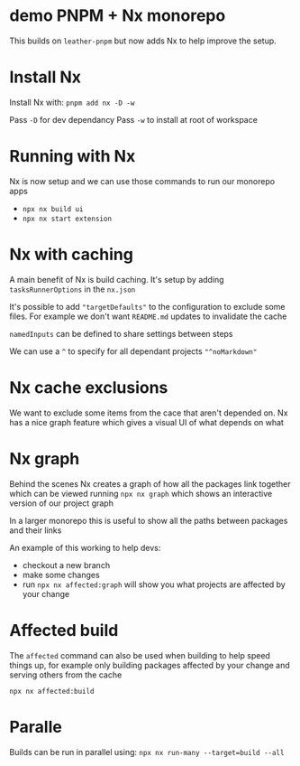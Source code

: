 # demo PNPM + Nx monorepo

This builds on `leather-pnpm` but now adds Nx to help improve the setup. 

# Install Nx
Install Nx with: `pnpm add nx -D -w`

Pass `-D` for dev dependancy
Pass `-w` to install at root of workspace

# Running with Nx

Nx is now setup and we can use those commands to run our monorepo apps
- `npx nx build ui`
- `npx nx start extension`

# Nx with caching

A main benefit of Nx is build caching. It's setup by adding `tasksRunnerOptions` in the `nx.json`

It's possible to add `"targetDefaults"` to the configuration to exclude some files. For example we don't want `README.md` updates to invalidate the cache

`namedInputs` can be defined to share settings between steps

We can use a `^` to specify for all dependant projects `"^noMarkdown"`

# Nx cache exclusions 

We want to exclude some items from the cace that aren't depended on. Nx has a nice graph feature which gives a visual UI of what depends on what

# Nx graph

Behind the scenes Nx creates a graph of how all the packages link together which can be viewed running `npx nx graph` which shows an interactive version of our project graph

In a larger monorepo this is useful to show all the paths between packages and their links

An example of this working to help devs:
- checkout a new branch
- make some changes
- run `npx nx affected:graph` will show you what projects are affected by your change

# Affected build

The `affected` command can also be used when building to help speed things up, for example only building packages affected by your change and serving others from the cache

`npx nx affected:build`

# Paralle

Builds can be run in parallel using: `npx nx run-many --target=build --all`